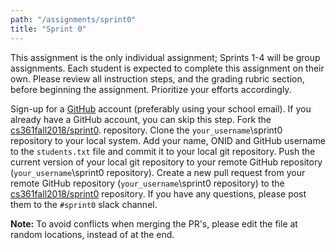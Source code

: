 ```yaml
---
path: "/assignments/sprint0"
title: "Sprint 0"
---
```


This assignment is the only individual assignment; Sprints 1-4 will be group assignments. Each student is expected to complete this assignment on their own. Please review all instruction steps, and the grading rubric section, before beginning the assignment. Prioritize your efforts accordingly.

Sign-up for a [GitHub](https://www.github.com) account (preferably using your school email). If you already have a GitHub account, you can skip this step.
Fork the [cs361fall2018/sprint0](https://github.com/cs361fall2018/sprint0). repository.
Clone the `your_username`\sprint0 repository to your local system.
Add your name, ONID and GitHub username to the `students.txt` file and commit it to your local git repository.
Push the current version of your local git repository to your remote GitHub repository (`your_username`\sprint0 repository).
Create a new pull request from your remote GitHub repository (`your_username`\sprint0 repository) to the [cs361fall2018/sprint0](https://github.com/cs361fall2018/sprint0) repository.
If you have any questions, please post them to the `#sprint0` slack channel.

**Note:** To avoid conflicts when merging the PR's, please edit the file at random locations, instead of at the end. 